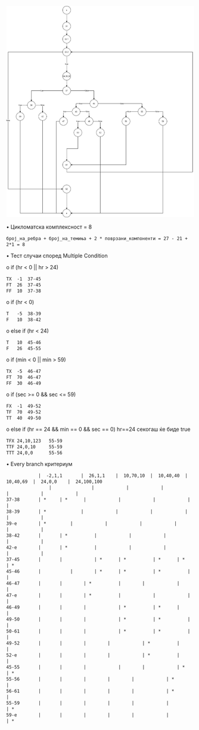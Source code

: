 ![Control_Flow_Graph](https://github.com/KhajiitIsHere/SI_lab2_196048/blob/master/Control%20flow%20graph.jpg)


•	Цикломатска комплексност = 8
        
    број_на_ребра + број_на_темиња + 2 * поврзани_компоненти = 27 - 21 + 2*1 = 8

•	Тест случаи според Multiple Condition

o	if (hr < 0 || hr > 24)

    TX	-1	37-45
    FT	26	37-45
    FF	10	37-38

o	if (hr < 0)

    T	-5	38-39	
    F	10	38-42

o	else if (hr < 24)

    T	10	45-46
    F	26	45-55

o	if (min < 0 || min > 59)

    TX	-5	46-47
    FT	70	46-47
    FF	30	46-49

o	if (sec >= 0 && sec <= 59)

    FX	-1	49-52	
    TF	70	49-52
    TT	40	49-50

o	else if (hr == 24 && min == 0 && sec == 0)
    hr==24 секогаш ќе биде true

    TFX	24,10,123	55-59
    TTF	24,0,10		55-59
    TTT	24,0,0		55-56


•	Every branch критериум


    	        |  -2,1,1       |  26,1,1    |  10,70,10  |  10,40,40  |  10,40,69  |  24,0,0    |  24,100,100
                    |               |            |            |            |            |            |
    37-38		| *		| *	     |            |            |            |            |
    38-39		| *             |            |            |            |            |            |
    39-e		| *	        |            |            |            |            |            |
    38-42		|		| *          |            |            |            |            |
    42-e		|		| *          |            |            |            |            |
    37-45		|		|   	     | *	  | *	       | *	    | *		 | *
    45-46		|	        |	     | *	  | *	       | *          |            |
    46-47		|		|	     | *          |	       |            |            |
    47-e		|		|	     | *          |            |            |            |
    46-49		|		|	     |            | *	       | *	    |	         |
    49-50		|		|	     |            | *	       | *          |            |
    50-61		|		|	     |            | * 	       | *          |            |
    49-52		|		|	     |		  |            | *          |            |
    52-e		|		|	     |		  |            | *          |            |
    45-55		|		|	     |	          |	       |            | *		 | *
    55-56		|		|	     |		  |	       |            | *          |
    56-61		|		|	     |		  |	       |            | *          |
    55-59		|		|	     |		  |	       |            |            | *
    59-e		|		|	     |		  |	       |            |            | *
